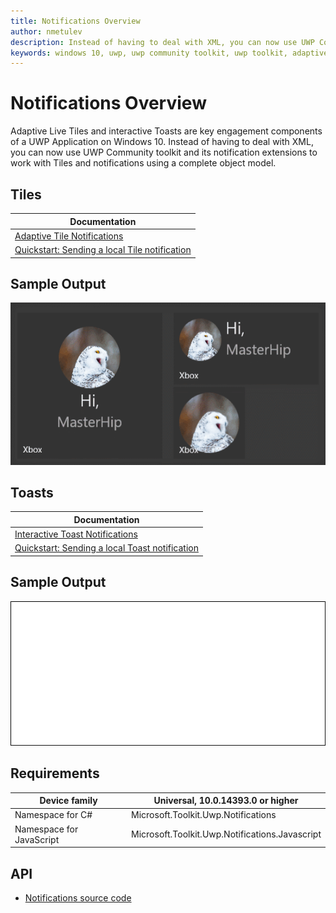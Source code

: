 ```yaml
---
title: Notifications Overview 
author: nmetulev
description: Instead of having to deal with XML, you can now use UWP Community toolkit and its notification extensions to work with Tiles and notifications using a complete object model.
keywords: windows 10, uwp, uwp community toolkit, uwp toolkit, adaptive live tiles, interactive toast, tiles, notifications
---
```


# Notifications Overview 

Adaptive Live Tiles and interactive Toasts are key engagement components of a UWP Application on Windows 10.
Instead of having to deal with XML, you can now use UWP Community toolkit and its notification extensions to work with Tiles and notifications using a complete object model.

## Tiles

| Documentation |
| --- |
| [Adaptive Tile Notifications](https://blogs.msdn.microsoft.com/tiles_and_toasts/2015/06/30/adaptive-tile-templates-schema-and-documentation/) |
| [Quickstart: Sending a local Tile notification](https://blogs.msdn.microsoft.com/tiles_and_toasts/2015/10/05/quickstart-sending-a-local-tile-notification-in-windows-10/) |

## Sample Output

![LiveTile](../resources/images/Notifications/LiveTile.gif)

## Toasts

| Documentation |
| --- |
| [Interactive Toast Notifications](https://blogs.msdn.microsoft.com/tiles_and_toasts/2015/07/02/adaptive-and-interactive-toast-notifications-for-windows-10/) |
| [Quickstart: Sending a local Toast notification](https://blogs.msdn.microsoft.com/tiles_and_toasts/2015/07/08/quickstart-sending-a-local-toast-notification-and-handling-activations-from-it-windows-10/) |

## Sample Output

![Toast](../resources/images/Notifications/PopToast.gif "Toast")

## Requirements

| Device family | Universal, 10.0.14393.0 or higher |
| --- | --- |
| Namespace for C# | Microsoft.Toolkit.Uwp.Notifications |
| Namespace for JavaScript | Microsoft.Toolkit.Uwp.Notifications.Javascript |

## API

* [Notifications source code](https://github.com/Microsoft/UWPCommunityToolkit/tree/master/Notifications/Microsoft.Toolkit.Uwp.Notifications.UWP)
